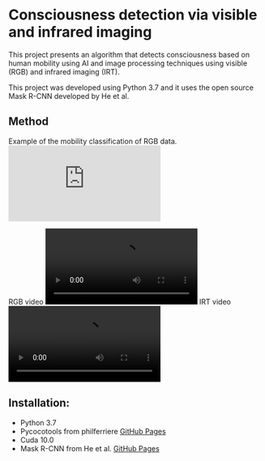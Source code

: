 # Consciousness detection via visible and infrared imaging
This project presents an algorithm that detects consciousness based on human mobility using AI and image processing techniques using visible (RGB) and infrared imaging (IRT).

This project was developed using Python 3.7 and it uses the open source Mask R-CNN developed by He et al.


## Method
Example of the mobility classification of RGB data. ![This is an image](https://github.com/dddqqq/Consciousness_detection/blob/main/media/Figure%203.pdf)

RGB video ![RGB video](https://github.com/dddqqq/Consciousness_detection/blob/main/media/rgb_lay_Head_covered.mp4)
IRT video ![IRT video](https://github.com/dddqqq/Consciousness_detection/blob/main/media/irt_lay_Head.mp4)




## Installation:
- Python 3.7
- Pycocotools from philferriere [GitHub Pages](https://github.com/philferriere/cocoapi)
- Cuda 10.0
- Mask R-CNN from He et al.  [GitHub Pages](https://github.com/matterport/Mask_RCNN)
